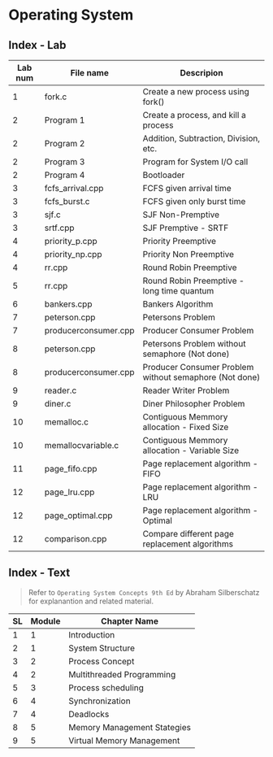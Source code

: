 # Operating System

## Index - Lab

| Lab num | File name            | Descripion                                             |
| ------- | -------------------- | ------------------------------------------------------ |
| 1       | fork.c               | Create a new process using fork()                      |
| 2       | Program 1            | Create a process, and kill a process                   |
| 2       | Program 2            | Addition, Subtraction, Division, etc.                  |
| 2       | Program 3            | Program for System I/O call                            |
| 2       | Program 4            | Bootloader                                             |
| 3       | fcfs_arrival.cpp     | FCFS given arrival time                                |
| 3       | fcfs_burst.c         | FCFS given only burst time                             |
| 3       | sjf.c                | SJF Non-Premptive                                      |
| 3       | srtf.cpp             | SJF Premptive - SRTF                                   |
| 4       | priority_p.cpp       | Priority Preemptive                                    |
| 4       | priority_np.cpp      | Priority Non Preemptive                                |
| 4       | rr.cpp               | Round Robin Preemptive                                 |
| 5       | rr.cpp               | Round Robin Preemptive - long time quantum             |
| 6       | bankers.cpp          | Bankers Algorithm                                      |
| 7       | peterson.cpp         | Petersons Problem                                      |
| 7       | producerconsumer.cpp | Producer Consumer Problem                              |
| 8       | peterson.cpp         | Petersons Problem without semaphore (Not done)         |
| 8       | producerconsumer.cpp | Producer Consumer Problem without semaphore (Not done) |
| 9       | reader.c             | Reader Writer Problem                                  |
| 9       | diner.c              | Diner Philosopher Problem                              |
| 10      | memalloc.c           | Contiguous Memmory allocation - Fixed Size             |
| 10      | memallocvariable.c   | Contiguous Memmory allocation - Variable Size          |
| 11      | page_fifo.cpp        | Page replacement algorithm - FIFO                      |
| 12      | page_lru.cpp         | Page replacement algorithm - LRU                       |
| 12      | page_optimal.cpp     | Page replacement algorithm - Optimal                   |
| 12      | comparison.cpp       | Compare different page replacement algorithms          |

## Index - Text

> Refer to `Operating System Concepts 9th Ed` by Abraham Silberschatz for explanantion and related material.

| SL  | Module | Chapter Name                |
| --- | ------ | --------------------------- |
| 1   | 1      | Introduction                |
| 2   | 1      | System Structure            |
| 3   | 2      | Process Concept             |
| 4   | 2      | Multithreaded Programming   |
| 5   | 3      | Process scheduling          |
| 6   | 4      | Synchronization             |
| 7   | 4      | Deadlocks                   |
| 8   | 5      | Memory Management Stategies |
| 9   | 5      | Virtual Memory Management   |
